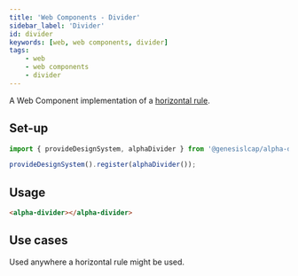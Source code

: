 ```yaml
---
title: 'Web Components - Divider'
sidebar_label: 'Divider'
id: divider
keywords: [web, web components, divider]
tags:
    - web
    - web components
    - divider
---
```


A Web Component implementation of a [horizontal rule](https://developer.mozilla.org/en-US/docs/Web/HTML/Element/hr).

## Set-up

```ts
import { provideDesignSystem, alphaDivider } from '@genesislcap/alpha-design-system';

provideDesignSystem().register(alphaDivider());
```

## Usage

```html live
<alpha-divider></alpha-divider>
```

## Use cases

Used anywhere a horizontal rule might be used.

